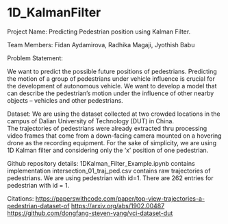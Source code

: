 # 1D_KalmanFilter

Project Name: Predicting Pedestrian position using Kalman Filter.

Team Members: Fidan Aydamirova, Radhika Magaji, Jyothish Babu

Problem Statement:

We want to predict the possible future positions of pedestrians. Predicting the motion of a group of pedestrians under vehicle influence is crucial for the development of autonomous vehicle. We want to develop a model that can describe the pedestrian’s motion under the influence of other nearby objects – vehicles and other pedestrians. 

Dataset: 
We are using the dataset collected at two crowded locations in the campus of Dalian University of Technology (DUT) in China.  
The trajectories of pedestrians were already extracted thru processing video frames that come from a down-facing camera mounted on a hovering drone as the recording equipment.
For the sake of simplicity, we are using 1D Kalman filter and considering only the ‘x’ position of one pedestrian.

Github repository details:
1DKalman_Filter_Example.ipynb contains implementation
intersection_01_traj_ped.csv contains raw trajectories of pedestrians. We are using pedestrian with id=1. There are 262 entries for pedestrian with id = 1.

Citations: 
https://paperswithcode.com/paper/top-view-trajectories-a-pedestrian-dataset-of
https://arxiv.org/abs/1902.00487
https://github.com/dongfang-steven-yang/vci-dataset-dut
